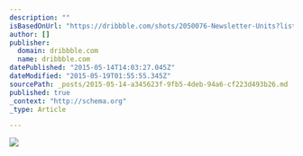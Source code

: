 ```yaml
---
description: ""
isBasedOnUrl: "https://dribbble.com/shots/2050076-Newsletter-Units?list=shots&offset=15&sort=popular&timeframe=now"
author: []
publisher:
  domain: dribbble.com
  name: dribbble.com
datePublished: "2015-05-14T14:03:27.045Z"
dateModified: "2015-05-19T01:55:55.345Z"
sourcePath: _posts/2015-05-14-a345623f-9fb5-4deb-94a6-cf223d493b26.md
published: true
_context: "http://schema.org"
_type: Article

---
```

![](https://d13yacurqjgara.cloudfront.net/users/51466/screenshots/2050076/newsletter-units.png)